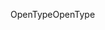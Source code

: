 <span data-ttu-id="c891a-101">OpenType</span><span class="sxs-lookup"><span data-stu-id="c891a-101">OpenType</span></span>